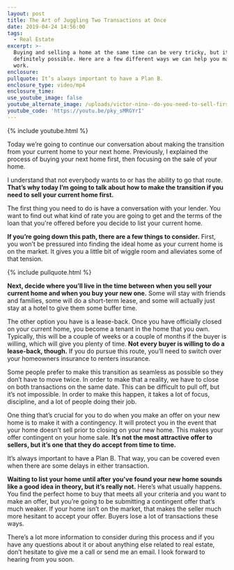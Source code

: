 ```yaml
---
layout: post
title: The Art of Juggling Two Transactions at Once
date: 2019-04-24 14:56:00
tags:
  - Real Estate
excerpt: >-
  Buying and selling a home at the same time can be very tricky, but it’s
  definitely possible. Here are a few different ways we can help you make it
  work.
enclosure:
pullquote: It’s always important to have a Plan B.
enclosure_type: video/mp4
enclosure_time:
use_youtube_image: false
youtube_alternate_image: /uploads/victor-nino--do-you-need-to-sell-first-email.jpg
youtube_code: 'https://youtu.be/pky_sMRGYrI'
---
```


{% include youtube.html %}

Today we’re going to continue our conversation about making the transition from your current home to your next home. Previously, I explained the process of buying your next home first, then focusing on the sale of your home.

I understand that not everybody wants to or has the ability to go that route. **That’s why today I’m going to talk about how to make the transition if you need to sell your current home first.**

The first thing you need to do is have a conversation with your lender. You want to find out what kind of rate you are going to get and the terms of the loan that you're offered before you decide to list your current home.

**If you’re going down this path, there are a few things to consider.** First, you won’t be pressured into finding the ideal home as your current home is on the market. It gives you a little bit of wiggle room and alleviates some of that tension.

{% include pullquote.html %}

**Next, decide where you’ll live in the time between when you sell your current home and when you buy your new one.** Some will stay with friends and families, some will do a short-term lease, and some will actually just stay at a hotel to give them some buffer time.&nbsp;

The other option you have is a lease-back. Once you have officially closed on your current home, you become a tenant in the home that you own. Typically, this will be a couple of weeks or a couple of months if the buyer is willing, which will give you plenty of time. **Not every buyer is willing to do a lease-back, though.** If you do pursue this route, you’ll need to switch over your homeowners insurance to renters insurance.

Some people prefer to make this transition as seamless as possible so they don’t have to move twice. In order to make that a reality, we have to close on both transactions on the same date. This can be difficult to pull off, but it’s not impossible. In order to make this happen, it takes a lot of focus, discipline, and a lot of people doing their job.

One thing that’s crucial for you to do when you make an offer on your new home is to make it with a contingency. It will protect you in the event that your home doesn’t sell prior to closing on your new home. This makes your offer contingent on your home sale. **It’s not the most attractive offer to sellers, but it’s one that they do accept from time to time.**

It’s always important to have a Plan B. That way, you can be covered even when there are some delays in either transaction.

**Waiting to list your home until after you've found your new home sounds like a good idea in theory, but it’s really not.** Here’s what usually happens. You find the perfect home to buy that meets all your criteria and you want to make an offer, but you’re going to be submitting a contingent offer that’s much weaker. If your home isn’t on the market, that makes the seller much more hesitant to accept your offer. Buyers lose a lot of transactions these ways.

There’s a lot more information to consider during this process and if you have any questions about it or about anything else related to real estate, don’t hesitate to give me a call or send me an email. I look forward to hearing from you soon.